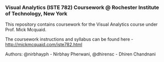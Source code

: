 ### Visual Analytics (ISTE 782) Coursework @ Rochester Institute of Technology, New York

This repository contains coursework for the Visual Analytics course under Prof. Mick Mcquaid. 

The coursework instructions and syllabus can be found here - http://mickmcquaid.com/iste782.html

Authors: 
@nirbhayph - Nirbhay Pherwani,
@dhirensc - Dhiren Chandnani
